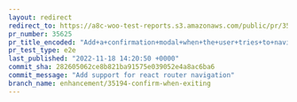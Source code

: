```yaml
---
layout: redirect
redirect_to: https://a8c-woo-test-reports.s3.amazonaws.com/public/pr/35625/e2e/index.html
pr_number: 35625
pr_title_encoded: "Add+a+confirmation+modal+when+the+user+tries+to+navigate+away+with+unsaved+changes"
pr_test_type: e2e
last_published: "2022-11-18 14:20:50 +0000"
commit_sha: 282605062ce8b821ba91575e039052e4a8ac6ba6
commit_message: "Add support for react router navigation"
branch_name: enhancement/35194-confirm-when-exiting
---
```

